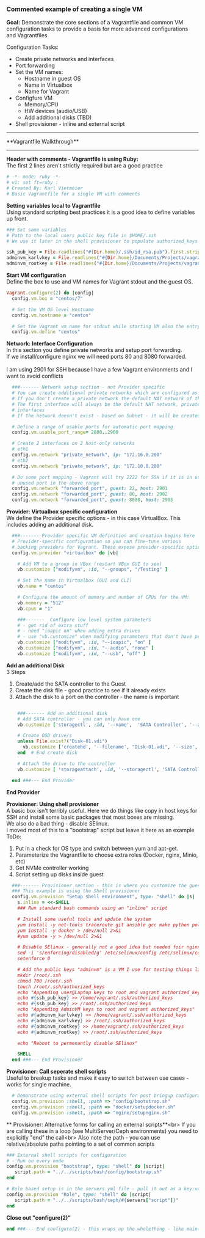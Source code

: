 ### Commented example of creating a single VM

**Goal:**
Demonstrate the core sections of a Vagrantfile and common VM configuration tasks to provide a basis for more advanced configurations and Vagrantfiles.  

Configuration Tasks:
* Create private networks and interfaces
* Port forwarding
* Set the VM names:
    * Hostname in guest OS
    * Name in Virtualbox
    * Name for Vagrant
* Configfure VM
    * Memory/CPU
    * HW devices (audio/USB)
    * Add additional disks (TBD)
* Shell provisioner - inline and external script

<HR>
**Vagrantfile Walkthrough**
<HR>


**Header with comments - Vagrantfile is using Ruby:**<br/>
The first 2 lines aren't strictly required but are a good practice 

```ruby
# -*- mode: ruby -*-
# vi: set ft=ruby :
# Created By: Karl Vietmeier
# Basic Vagrantfile for a single VM with comments
```

**Setting variables local to Vagrantfile**<br/>
Using standard scripting best practices it is a good idea to define variables up front.

```ruby
### Set some variables
# Path to the local users public key file in $HOME/.ssh
# We use it later in the shell provisioner to populate authorized_keys

ssh_pub_key = File.readlines("#{Dir.home}/.ssh/id_rsa.pub").first.strip
adminvm_karlvkey = File.readlines("#{Dir.home}/Documents/Projects/vagrant/certs/adminvm_karlv_id_rsa.pub").first.strip
adminvm_rootkey = File.readlines("#{Dir.home}/Documents/Projects/vagrant/certs/adminvm_root_id_rsa.pub").first.strip
```

**Start VM configuration**<br/>
Define the box to use and VM names for Vagrant stdout and the guest OS.

```ruby
Vagrant.configure(2) do |config|
  config.vm.box = "centos/7"

  # Set the VM OS level Hostname
  config.vm.hostname = "centos"

  # Set the Vagrant vm name for stdout while starting VM also the entry under machines in the .vagrant directory
  config.vm.define "centos"
```

**Network: Interface Configuration**<br/>
In this section you define private networks and setup port forwarding.<br/>
If we install/configure nginx we will need ports 80 and 8080 forwarded.<br/>   
I am using 2901 for SSH because I have a few Vagrant environments and I want to avoid conflicts

```ruby
  ###------- Network setup section - not Provider specific
  # You can create additional private networks which are configured as host-only networks by the Provider
  # If you don't create a private network the default NAT network of the provider will be used.
  # The first interface will always be the default NAT network, private networks get added as additional
  # interfaces
  # If the network doesn't exist - based on Subnet - it will be created in the Provider (VBox, VMware) 

  # Define a range of usable ports for automatic port mapping
  config.vm.usable_port_range= 2800..2900

  # Create 2 interfaces on 2 host-only networks
  # eth1
  config.vm.network "private_network", ip: "172.16.0.200"
  # eth2
  config.vm.network "private_network", ip: "172.10.0.200"

  # Do some port mapping - Vagrant will try 2222 for SSH if it is in use it will grab the first 
  # unused port in the above range
  config.vm.network "forwarded_port", guest: 22, host: 2901
  config.vm.network "forwarded_port", guest: 80, host: 2902
  config.vm.network "forwarded_port", guest: 8080, host: 2903

```

**Provider:  Virtualbox specific configuration**<br/>
We define the Provider specific options - in this case VirtualBox.  This includes adding an additional disk.

```ruby
  ###------- Provider specific VM definition and creation begins here
  # Provider-specific configuration so you can fine-tune various
  # backing providers for Vagrant. These expose provider-specific options.
  config.vm.provider "virtualbox" do |vb|

    # Add VM to a group in VBox (restart VBox GUI to see)
    vb.customize ["modifyvm", :id, "--groups", "/Testing" ]

    # Set the name in Virtualbox (GUI and CLI)
    vb.name = "centos"

    # Configure the amount of memory and number of CPUs for the VM:
    vb.memory = "512"
    vb.cpus = "1"

    ###-------  Configure low level system parameters
    # - get rid of extra stuff
    # - need "ioapic on" when adding extra drives
    # - use "vb.customize" when modifying parameters that don't have predefined aliases like "vb.cpu"
    vb.customize ["modifyvm", :id, "--ioapic", "on" ]
    vb.customize ["modifyvm", :id, "--audio", "none" ]
    vb.customize ["modifyvm", :id, "--usb", "off" ]
```

**Add an additional Disk**<br/>
3 Steps

1. Create/add the SATA controller to the Guest
2. Create the disk file - good practice to see if it already exists
3. Attach the disk to a port on the controller - the name is important

```ruby

    ###------- Add an additional disk
    # Add SATA controller - you can only have one
    vb.customize ['storagectl', :id, '--name',  'SATA Controller', '--add', 'sata',  '--controller', 'IntelAhci', '--portcount', 6]

    # Create OSD drive/s 
    unless File.exist?("Disk-01.vdi")
      vb.customize ['createhd', '--filename', "Disk-01.vdi", '--size', 512]
    end  # End create disk

    # Attach the drive to the controller
    vb.customize [ 'storageattach', :id, '--storagectl', 'SATA Controller', '--port', "2", '--device', 0, '--type', 'hdd', '--medium', "./Disk-01.vdi"]

  end ###--- End Provider
```

**End Provider**

**Provisioner: Using shell provisioner**<br/>
A basic box isn't terribly useful. Here we do things like copy in host keys for SSH and install some basic packages that most boxes are missing. <br/>
We also do a bad thing - disable SElinux. <br/>
I moved most of this to a "bootstrap" script but leave it here as an example<br/>
ToDo:

1. Put in a check for OS type and switch between yum and apt-get.
2. Parameterize the Vagrantfile to choose extra roles (Docker, nginx, Minio, etc)
3. Get NVMe controller working
4. Script setting up disks inside guest

```ruby
  ###------- Provisioner section - this is where you customize the guest OS.
  ### This example is using the Shell provisioner
  config.vm.provision "Setup shell environment", type: "shell" do |s|
    s.inline = <<-SHELL
    ### Run standard bash commands using an "inline" script

    # Install some useful tools and update the system
    yum install -y net-tools traceroute git ansible gcc make python policycoreutils-python > /dev/null 2>&1
    yum install -y docker > /dev/null 2>&1 
    #yum update -y > /dev/null 2>&1

    # Disable SElinux - generally not a good idea but needed foir nginx for now
    sed -i 's/enforcing/disabled/g' /etc/selinux/config /etc/selinux/config
    setenforce 0

    # Add the public keys "adminvm" is a VM I use for testing things like Ansible
    mkdir /root/.ssh
    chmod 700 /root/.ssh
    touch /root/.ssh/authorized_keys
    echo "Appending user@Laptop keys to root and vagrant authorized_keys"
    echo #{ssh_pub_key} >> /home/vagrant/.ssh/authorized_keys
    echo #{ssh_pub_key} >> /root/.ssh/authorized_keys
    echo "Appending AdminVM keys to root and vagrant authorized_keys"
    echo #{adminvm_karlvkey} >> /home/vagrant/.ssh/authorized_keys
    echo #{adminvm_karlvkey} >> /root/.ssh/authorized_keys
    echo #{adminvm_rootkey} >> /home/vagrant/.ssh/authorized_keys
    echo #{adminvm_rootkey} >> /root/.ssh/authorized_keys

    echo "Reboot to permenantly disable SElinux"

    SHELL
  end ###--- End Provisioner
```

**Provisioner: Call seperate shell scripts**<br/>
Useful to breakup tasks and make it easy to switch between use cases - works for single machine.

```ruby
  # Demonstrate using external shell scripts for post bringup configuration
  config.vm.provision :shell, :path => "config/bootstrap.sh"
  config.vm.provision :shell, :path => "docker/setupdocker.sh"
  config.vm.provision :shell, :path => "nginx/setupnginx.sh"
```

** Provisioner: Alternative forms for calling an external scripts**<br\>
If you are calling these in a loop (see MultiServer/Ceph environments) you need to explicitly "end" the call<br\>
Also note the path - you can use relative/absolute paths pointing to a set of common scripts  

```ruby
### External shell scripts for configuration
# - Run on every node
config.vm.provision "bootstrap", type: "shell" do |script|
   script.path = "../../scripts/bash/config/bootstrap.sh"
end

# Role based setup is in the servers.yml file - pull it out as a key:value
config.vm.provision "Role", type: "shell" do |script|
   script.path = "../../scripts/bash/ceph/#{servers["script"]}"
end
```

**Close out "configure(2)"**

```ruby
end ###--- End configure(2) - this wraps up the wholething - like main()
```